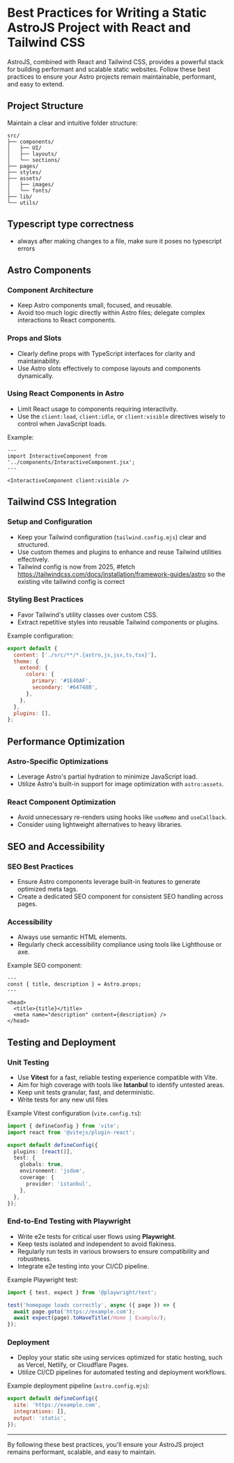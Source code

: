 # Best Practices for Writing a Static AstroJS Project with React and Tailwind CSS

AstroJS, combined with React and Tailwind CSS, provides a powerful stack for building performant and scalable static websites. Follow these best practices to ensure your Astro projects remain maintainable, performant, and easy to extend.

## Project Structure

Maintain a clear and intuitive folder structure:

```
src/
├── components/
│   ├── UI/
│   ├── layouts/
│   └── sections/
├── pages/
├── styles/
├── assets/
│   ├── images/
│   └── fonts/
├── lib/
└── utils/
```

## Typescript type correctness
- always after making changes to a file, make sure it poses no typescript errors

## Astro Components

### Component Architecture
- Keep Astro components small, focused, and reusable.
- Avoid too much logic directly within Astro files; delegate complex interactions to React components.

### Props and Slots
- Clearly define props with TypeScript interfaces for clarity and maintainability.
- Use Astro slots effectively to compose layouts and components dynamically.

### Using React Components in Astro
- Limit React usage to components requiring interactivity.
- Use the `client:load`, `client:idle`, or `client:visible` directives wisely to control when JavaScript loads.

Example:
```astro
---
import InteractiveComponent from '../components/InteractiveComponent.jsx';
---

<InteractiveComponent client:visible />
```

## Tailwind CSS Integration

### Setup and Configuration
- Keep your Tailwind configuration (`tailwind.config.mjs`) clear and structured.
- Use custom themes and plugins to enhance and reuse Tailwind utilities effectively.
- Tailwind config is now from 2025, #fetch https://tailwindcss.com/docs/installation/framework-guides/astro so the existing vite tailwind config is correct

### Styling Best Practices
- Favor Tailwind's utility classes over custom CSS.
- Extract repetitive styles into reusable Tailwind components or plugins.

Example configuration:
```javascript
export default {
  content: ['./src/**/*.{astro,js,jsx,ts,tsx}'],
  theme: {
    extend: {
      colors: {
        primary: '#1E40AF',
        secondary: '#64748B',
      },
    },
  },
  plugins: [],
};
```

## Performance Optimization

### Astro-Specific Optimizations
- Leverage Astro's partial hydration to minimize JavaScript load.
- Utilize Astro's built-in support for image optimization with `astro:assets`.

### React Component Optimization
- Avoid unnecessary re-renders using hooks like `useMemo` and `useCallback`.
- Consider using lightweight alternatives to heavy libraries.

## SEO and Accessibility

### SEO Best Practices
- Ensure Astro components leverage built-in features to generate optimized meta tags.
- Create a dedicated SEO component for consistent SEO handling across pages.

### Accessibility
- Always use semantic HTML elements.
- Regularly check accessibility compliance using tools like Lighthouse or axe.

Example SEO component:
```astro
---
const { title, description } = Astro.props;
---

<head>
  <title>{title}</title>
  <meta name="description" content={description} />
</head>
```

## Testing and Deployment

### Unit Testing
- Use **Vitest** for a fast, reliable testing experience compatible with Vite.
- Aim for high coverage with tools like **Istanbul** to identify untested areas.
- Keep unit tests granular, fast, and deterministic.
- Write tests for any new util files

Example Vitest configuration (`vite.config.ts`):
```typescript
import { defineConfig } from 'vite';
import react from '@vitejs/plugin-react';

export default defineConfig({
  plugins: [react()],
  test: {
    globals: true,
    environment: 'jsdom',
    coverage: {
      provider: 'istanbul',
    },
  },
});
```

### End-to-End Testing with Playwright
- Write e2e tests for critical user flows using **Playwright**.
- Keep tests isolated and independent to avoid flakiness.
- Regularly run tests in various browsers to ensure compatibility and robustness.
- Integrate e2e testing into your CI/CD pipeline.

Example Playwright test:
```javascript
import { test, expect } from '@playwright/test';

test('homepage loads correctly', async ({ page }) => {
  await page.goto('https://example.com');
  await expect(page).toHaveTitle(/Home | Example/);
});
```

### Deployment
- Deploy your static site using services optimized for static hosting, such as Vercel, Netlify, or Cloudflare Pages.
- Utilize CI/CD pipelines for automated testing and deployment workflows.

Example deployment pipeline (`astro.config.mjs`):
```javascript
export default defineConfig({
  site: 'https://example.com',
  integrations: [],
  output: 'static',
});
```

---

By following these best practices, you'll ensure your AstroJS project remains performant, scalable, and easy to maintain.

